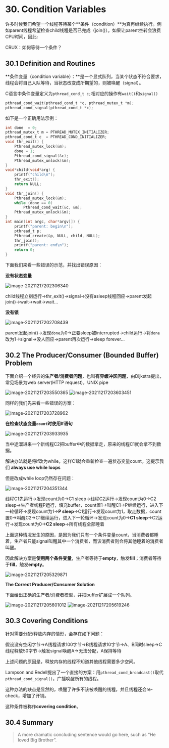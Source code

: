 # 30. Condition Variables

许多时候我们希望一个线程等待某个**条件（condition）**为真再继续执行。例如parent线程希望检查child线程是否已完成（join()）。如果让parent空转会浪费CPU时间，因此:

CRUX：如何等待一个条件？

## 30.1 Definition and Routines

**条件变量（condition variable）：**是一个显式队列，当某个状态不符合要求，线程会将自己入队等待，当状态改变成所期望的，则被唤醒（signal）。

C语言中条件变量定义为`pthread_cond_t c;`相对应的操作有`wait()`和`signal()`

```c
pthread_cond_wait(pthread_cond_t *c, pthread_mutex_t *m);
pthread_cond_signal(pthread_cond_t *c);
```

如下是一个正确用法示例：

```c
int done  = 0;
pthread_mutex_t m = PTHREAD_MUTEX_INITIALIZER;
pthread_cond_t c  = PTHREAD_COND_INITIALIZER;
void thr_exit() {
    Pthread_mutex_lock(&m);
    done = 1;
    Pthread_cond_signal(&c);
    Pthread_mutex_unlock(&m);
}
void*child(void*arg) {
    printf("child\n");
    thr_exit();
    return NULL;
}
void thr_join() {
    Pthread_mutex_lock(&m);
    while (done == 0)
        Pthread_cond_wait(&c, &m);
    Pthread_mutex_unlock(&m);
}
int main(int argc, char*argv[]) {
    printf("parent: begin\n");
    pthread_t p;
    Pthread_create(&p, NULL, child, NULL);
    thr_join();
    printf("parent: end\n");
    return 0;
}
```

下面我们来看一些错误的示范，并找出错误原因：

**没有状态变量**

![image-20211217202306340](<../../.gitbook/assets/image 20211217202306340>)

child线程立刻运行->thr\_exit()->signal->没有asleep线程回应->parent发起join()->wait->wait->wait...

**没有锁**

![image-20211217202708439](<../../.gitbook/assets/image 20211217202708439>)

parent发起join()->发现`done`为0->正要sleep被interrupted->child运行->将`done`改为1->signal->没人回应->parent再次运行->sleep forever...

## 30.2 The Producer/Consumer (Bounded Buffer) Problem

下面介绍一个经典的**生产者/消费者问题**，也叫**有界缓冲区问题**，由Dijkstra提出，常见场景为web server(HTTP request)，UNIX pipe

![image-20211217203550365](<../../.gitbook/assets/image 20211217203550365>) ![image-20211217203603451](<../../.gitbook/assets/image 20211217203603451>)

同样的我们先来看一些错误的方案：

![image-20211217203728962](<../../.gitbook/assets/image 20211217203728962>)

**在检查状态变量`count`时使用If语句**

![image-20211217203933935](<../../.gitbook/assets/image 20211217203933935>)

当中途溜进来一个新线程C2把buffer中的数据拿走，原来的线程C1就会拿不到数据。

解决办法就是将if改为while，这样C1就会重新检查一遍状态变量count。这提示我们 **always use while loops**

但是改成while loop仍然存在问题：

![image-20211217204351344](<../../.gitbook/assets/image 20211217204351344>)

线程C1先运行->发现count为0->C1 sleep->线程C2运行->发现count为0->C2 sleep->生产者线程P运行，填充buffer，count置1->叫醒C1->P继续运行，进入下一轮循环->发现count为1->**P sleep**->C1运行->发现count为1，取走数据，count置0->叫醒C2->C1继续运行，进入下一轮循环->发现count为0->**C1 sleep**->C2运行->发现count为0->**C2 sleep**->所有线程全部睡着

上面这种情况发生的原因，是因为我们只有一个条件变量count，当消费者都睡着，生产者只能signal叫醒其中一个消费者，而该消费者则会将其他睡着的消费者叫醒。

因此解决方案是**使用两个条件变量**，生产者等待于**empty**，触发**fill**；消费者等待于**fill**，触发**empty**。

![image-20211217205329871](<../../.gitbook/assets/image 20211217205329871>)

**The Correct Producer/Consumer Solution**

下面给出正确的生产者/消费者模型，并把buffer扩展成一个队列。

![image-20211217205601012](<../../.gitbook/assets/image 20211217205601012>) ![image-20211217205619246](<../../.gitbook/assets/image 20211217205619246>)

## 30.3 Covering Conditions

针对需要分配/释放内存的情形，会存在如下问题：

假设没有空闲字节->A线程请求100字节->B线程请求10字节->A、B同时sleep->C线程释放50字节->触发signal唤醒A->无法分配，A保持等待

上述问题的原因是，释放内存的线程不知道其他线程需要多少空间。

Lampson and Redell提出了一个直接的方案：用`pthread_cond_broadcast()`取代`pthread_cond_signal()`，广播唤醒所有的线程。

这种办法的缺点是显然的，唤醒了许多不该被唤醒的线程，并且线程还会re-check，增加了开销。

这种条件被称作**covering condition**。

## 30.4 Summary

> A more dramatic concluding sentence would go here, such as “He loved Big Brother”.
